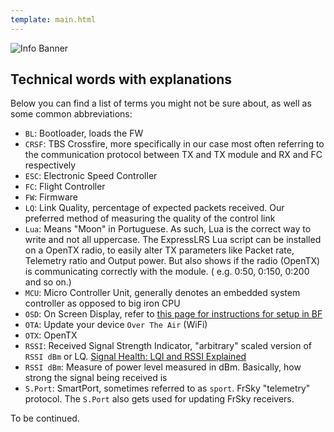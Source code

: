 ```yaml
---
template: main.html
---
```


![Info Banner](https://github.com/ExpressLRS/ExpressLRS-Hardware/blob/master/img/information.png?raw=true)

## Technical words with explanations

Below you can find a list of terms you might not be sure about, as well as some common abbreviations:

- `BL`: Bootloader, loads the FW
- `CRSF`: TBS Crossfire, more specifically in our case most often referring to the communication protocol between TX and TX module and RX and FC respectively
- `ESC`: Electronic Speed Controller
- `FC`: Flight Controller
- `FW`: Firmware
- `LQ`: Link Quality, percentage of expected packets received. Our preferred method of measuring the quality of the control link
- `Lua`: Means "Moon" in Portuguese. As such, Lua is the correct way to write and not all uppercase. The ExpressLRS Lua script can be installed on a OpenTX radio, to easily alter TX parameters like Packet rate, Telemetry ratio and Output power. But also shows if the radio (OpenTX) is communicating correctly with the module. ( e.g. 0:50, 0:150, 0:200 and so on.)
- `MCU`: Micro Controller Unit, generally denotes an embedded system controller as opposed to big iron CPU
- `OSD`: On Screen Display, refer to [this page for instructions for setup in BF](../quick-start/pre-1stflight.md#rssi-and-link-quality)
- `OTA`: Update your device `Over The Air` (WiFi)
- `OTX`: OpenTX
- `RSSI`: Received Signal Strength Indicator, "arbitrary" scaled version of `RSSI dBm` or LQ. [Signal Health: LQI and RSSI Explained](../info/signal-health.md)
- `RSSI dBm`: Measure of power level measured in dBm. Basically, how strong the signal being received is
- `S.Port`: SmartPort, sometimes referred to as `sport`. FrSky "telemetry" protocol. The `S.Port` also gets used for updating FrSky receivers.

To be continued.